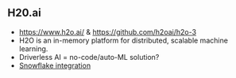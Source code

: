 ## H20.ai
* https://www.h2o.ai/ & https://github.com/h2oai/h2o-3
* H2O is an in-memory platform for distributed, scalable machine learning.
* Driverless AI = no-code/auto-ML solution?
* [Snowflake integration](https://www.h2o.ai/company/news/h2o-ai-and-snowflake-integration-accelerates-enterprise-ai-adoption/)